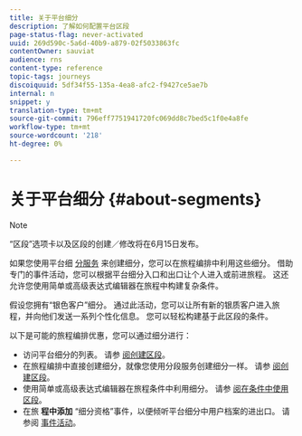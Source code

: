 ```yaml
---
title: 关于平台细分
description: 了解如何配置平台区段
page-status-flag: never-activated
uuid: 269d590c-5a6d-40b9-a879-02f5033863fc
contentOwner: sauviat
audience: rns
content-type: reference
topic-tags: journeys
discoiquuid: 5df34f55-135a-4ea8-afc2-f9427ce5ae7b
internal: n
snippet: y
translation-type: tm+mt
source-git-commit: 796eff7751941720fc069dd8c7bed5c1f0e4a8fe
workflow-type: tm+mt
source-wordcount: '218'
ht-degree: 0%

---
```



# 关于平台细分 {#about-segments}

>[!NOTE]
>
>“区段”选项卡以及区段的创建／修改将在6月15日发布。

如果您使用平台细 [分服务](https://docs.adobe.com/content/help/en/experience-platform/segmentation/home.html) 来创建细分，您可以在旅程编排中利用这些细分。 借助专门的事件活动，您可以根据平台细分入口和出口让个人进入或前进旅程。 这还允许您使用简单或高级表达式编辑器在旅程中构建复杂条件。

假设您拥有“银色客户”细分。 通过此活动，您可以让所有新的银质客户进入旅程，并向他们发送一系列个性化信息。 您可以轻松构建基于此区段的条件。

以下是可能的旅程编排优惠，您可以通过细分进行：

* 访问平台细分的列表。 请参 [阅创建区段](../segment/creating-a-segment.md)。
* 在旅程编排中直接创建细分，就像您使用分段服务创建细分一样。 请参 [阅创建区段](../segment/creating-a-segment.md)。
* 使用简单或高级表达式编辑器在旅程条件中利用细分。 请参 [阅在条件中使用区段](../segment/using-a-segment.md)。
* 在旅 **程中添加** “细分资格”事件，以便倾听平台细分中用户档案的进出口。 请参阅 [事件活动](../building-journeys/event-activities.md#segment-qualification)。

